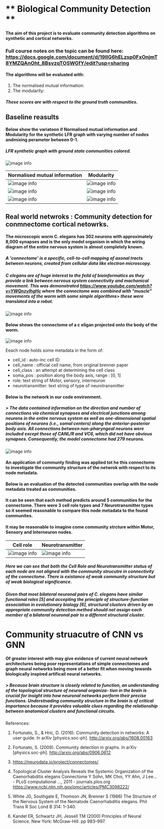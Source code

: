 # ** Biological Community Detection **



#### The aim of this project is to evaluate community detection algorithms on synthetic and cortical networks.

### Full course notes on the topic can be found here: https://docs.google.com/document/d/19IIG6hELzsp0FxOnjmT8YMZQAnOht_8BsvzqTOSWGfY/edit?usp=sharing

#### The algorithms will be evaluated with:
1. The normalised mutual information: 
2. The modularity:

##### These scores are with respect to the ground truth communities. 

## Baseline reasults

#### Below show the variatoon if Normalised mutual information and Modularity for the synthetic LFR graph with varying number of nodes andmixing perameter between 0-1.

##### LFR synthetic graph with ground state communities colored.
![image info](figures/LFR.png)

| Normalised mutual information      | Modularity     |
| -------------- | -------------- |
| ![image info](figures/n250NMI.png)   | ![image info](figures/n250Q.png)   |
| ![image info](figures/n500NMI.png)| ![image info](figures/n500Q.png) |
| ![image info](figures/n1000NMI.png)| ![image info](figures/n1000Q.png) |

## Real world netwroks : Community detection for conmnectome cortical netowrks.

#### The microscopic worm C. elegans has 302 neurons with approximately 8,000 synapses and is the only model organism in which the wiring diagram of the entire nervous system is almost completely known.

##### A 'connectome' is a specific, cell-to-cell mapping of axonal tracts between neurons, created from cellular data like electron microscopy. 

##### C elegans are of huge interest to the feild of bioinformatics as they provide a link between nervous system connectivity and machanical movement. This was demonstrated https://www.youtube.com/watch?v=YWQnzylhgHc where the connectome was combined with "muscle" movements of the worm with some simple algorithms> these were translated into a robot.

![image info](figures/c-elegans-fig01-20190308092545.jpg)

#### Below shows the connectome of a c eligan projected onto the body of the worm. 
![image info](figures/medium.png)

Eeach node holds some metadata in the form of:

- cell_id : auto-inc cell ID
- cell_name : official cell name, from original brenner paper
- cell_class : an attempt at determining the cell class
- soma_pos : position along the body axis, range : [0, 1]
- role: text string of Motor, sensory, interneuron
- neurotransmitter: text string of type of neurotransmitter

#### Below is the network in our code environment. 
##### > The data contained information on the direction and number of connections via chemical synapses and electrical junctions among neurons in the entire nervous system as well as one-dimensional spatial positions of neurons (i.e., somal centers) along the anterior-posterior body axis. All connections between non-pharyngeal neurons were included except those of CANL/R and VC6, which did not have obvious synapses. Consequently, the model connectome had 279 neurons.

![image info](figures/cortex_graph.png)

#### An application of communty finding was applied tot he this connectome to investigate the community structure of the netwrok with respect to its node metadata. 
#### Below is an evaluation of the detected communities overlap with the node metadata treated as communities. 

#### It can be seen that each method predicts around 5 communities for the connectome. There were 3 cell role types and 7 Neurotransmitter types so it seemed reasonable to compare this node metadata to the found communites. 

#### It may be reasonable to imagine come community strcture within Motor, Sensory and Interneuron nodes. 

| Cell role     | Neurotransmitter     |
| -------------- | -------------- |
| ![image info](figures/cortex_community_roles_overlap.png)   | ![image info](figures/cortex_community_neurotransmitters_overlap.png)   |

##### Here we can see that both the Cell Role and Neurotransmitter status of each node are not aligned with the community strucutre in connectivity of the connectome. There is existance of weak community structure but of weak biological significance. 


##### Given that most bilateral neuronal pairs of C. elegans have similar functional roles [5] and accepting the principle of structure-function association in evolutionary biology [6], structural clusters driven by an appropriate community detection method should not assign each member of a bilateral neuronal pair to a different structural cluster.



# Community struacutre of CNN vs GNN

#### Of greater interest with may give evidence of current neural network architectures being poor representations of simple connectomes and graph neural networks being more of a better fit when moving towards biologically inspired artificail neural networks. 

##### > Because brain structure is closely related to function, an understanding of the topological structure of neuronal organiza- tion in the brain is crucial for insight into how neuronal networks perform their precise functions. Understnading community structure in the brain is of critical importance because it provides valuable clues regarding the relationship between anatomical clusters and functional circuits.

References:

1. Fortunato, S., & Hric, D. (2016). Community detection in networks: A user guide. In arXiv [physics.soc-ph]. http://arxiv.org/abs/1608.00163

2. Fortunato, S. (2009). Community detection in graphs. In arXiv [physics.soc-ph]. http://arxiv.org/abs/0906.0612

3. https://neurodata.io/project/connectomes/

4. Topological Cluster Analysis Reveals the Systemic Organization of the Caenorhabditis elegans Connectome Y Sohn, MK Choi, YY Ahn, J Lee… - PLoS computational …, 2011 - journals.plos.org https://www.ncbi.nlm.nih.gov/pmc/articles/PMC3098222/

5. White JG, Southgate E, Thomson JN, Brenner S (1986) The Structure of the Nervous System of the Nematode Caenorhabditis elegans. Phil Trans R Soc Lond B 314: 1–340.

6. Kandel ER, Schwartz JH, Jessell TM (2000) Principles of Neural Science. New York: McGraw-Hill. pp 983–997.